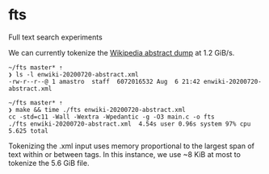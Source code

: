 # fts
Full text search experiments

We can currently tokenize the [Wikipedia abstract dump](https://dumps.wikimedia.org/enwiki/20200720/enwiki-20200720-abstract.xml.gz) at 1.2 GiB/s.
```
~/fts master* ⇡
❯ ls -l enwiki-20200720-abstract.xml
-rw-r--r--@ 1 amastro  staff  6072016532 Aug  6 21:42 enwiki-20200720-abstract.xml

~/fts master* ⇡
❯ make && time ./fts enwiki-20200720-abstract.xml
cc -std=c11 -Wall -Wextra -Wpedantic -g -O3 main.c -o fts
./fts enwiki-20200720-abstract.xml  4.54s user 0.96s system 97% cpu 5.625 total
```
Tokenizing the .xml input uses memory proportional to the largest span of text within or between tags. In this instance, we use ~8 KiB at most to tokenize the 5.6 GiB file.
